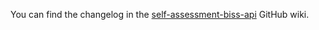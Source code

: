 You can find the changelog in the [self-assessment-biss-api](https://github.com/hmrc/self-assessment-biss-api/wiki/Changelog) GitHub wiki.
